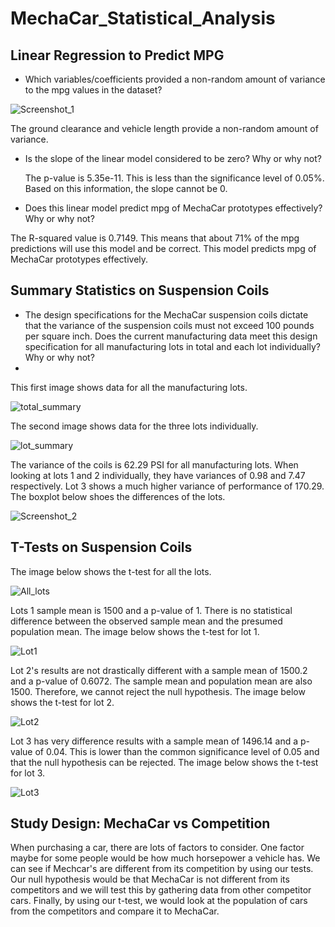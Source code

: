 # MechaCar_Statistical_Analysis

## Linear Regression to Predict MPG
- Which variables/coefficients provided a non-random amount of variance to the mpg values in the dataset?
  
![Screenshot_1](https://user-images.githubusercontent.com/80054925/123557505-be03a000-d756-11eb-800a-0313fb3f96bd.png)

  The ground clearance and vehicle length provide a non-random amount of variance. 

- Is the slope of the linear model considered to be zero? Why or why not?

  The p-value is 5.35e-11. This is less than the significance level of 0.05%. Based on this information, the slope cannot be 0. 

- Does this linear model predict mpg of MechaCar prototypes effectively? Why or why not?

The R-squared value is 0.7149. This means that about 71% of the mpg predictions will use this model and be correct. This model predicts mpg of MechaCar prototypes effectively.

## Summary Statistics on Suspension Coils
- The design specifications for the MechaCar suspension coils dictate that the variance of the suspension coils must not exceed 100 pounds per square inch. Does the current manufacturing data meet this design specification for all manufacturing lots in total and each lot individually? Why or why not?
- 
This first image shows data for all the manufacturing lots.

![total_summary](https://user-images.githubusercontent.com/80054925/123559120-bb597880-d75f-11eb-871b-e5dd2266cbe5.png)

The second image shows data for the three lots individually.

![lot_summary](https://user-images.githubusercontent.com/80054925/123559123-c01e2c80-d75f-11eb-8d17-a32824c78b8d.png)

The variance of the coils is 62.29 PSI for all manufacturing lots. When looking at lots 1 and 2 individually, they have variances of 0.98 and 7.47 respectively. Lot 3 shows a much higher variance of performance of 170.29. The boxplot below shoes the differences of the lots. 

![Screenshot_2](https://user-images.githubusercontent.com/80054925/123559436-9ebe4000-d761-11eb-8fc5-cf794ecfebc8.png)

## T-Tests on Suspension Coils

The image below shows the t-test for all the lots. 

![All_lots](https://user-images.githubusercontent.com/80054925/123559683-1a6cbc80-d763-11eb-9749-9177f12fa91b.png)


Lots 1 sample mean is 1500 and a p-value of 1. There is no statistical difference between the observed sample mean and the presumed population mean. The image below shows the t-test for lot 1.

![Lot1](https://user-images.githubusercontent.com/80054925/123559632-d5e12100-d762-11eb-8dcf-052efa7bde70.png)

Lot 2's results are not drastically different with a sample mean of 1500.2 and a p-value of 0.6072. The sample mean and population mean are also 1500. Therefore, we cannot reject the null hypothesis. The image below shows the t-test for lot 2. 

![Lot2](https://user-images.githubusercontent.com/80054925/123559752-a1219980-d763-11eb-9568-498602ddc2d1.png)

Lot 3 has very difference results with a sample mean of 1496.14 and a p-value of 0.04. This is lower than the common significance level of 0.05 and that the null hypothesis can be rejected. The image below shows the t-test for lot 3. 

![Lot3](https://user-images.githubusercontent.com/80054925/123559847-2e64ee00-d764-11eb-96ea-982b75286ddc.png)

## Study Design: MechaCar vs Competition

When purchasing a car, there are lots of factors to consider. One factor maybe for some people would be how much horsepower a vehicle has. We can see if Mechcar's are different from its competition by using our tests. Our null hypothesis would be that MechaCar is not different from its competitors and we will test this by gathering data from other competitor cars. Finally, by using our t-test, we would look at the population of cars from the competitors and compare it to MechaCar.  
